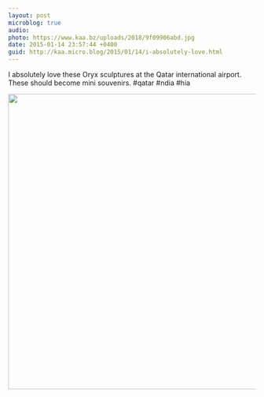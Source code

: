 ```yaml
---
layout: post
microblog: true
audio: 
photo: https://www.kaa.bz/uploads/2018/9f09906abd.jpg
date: 2015-01-14 23:57:44 +0400
guid: http://kaa.micro.blog/2015/01/14/i-absolutely-love.html
---
```

I absolutely love these Oryx sculptures at the Qatar international airport. These should become mini souvenirs. #qatar #ndia #hia

<img src="https://www.kaa.bz/uploads/2018/9f09906abd.jpg" width="600" height="600" />
